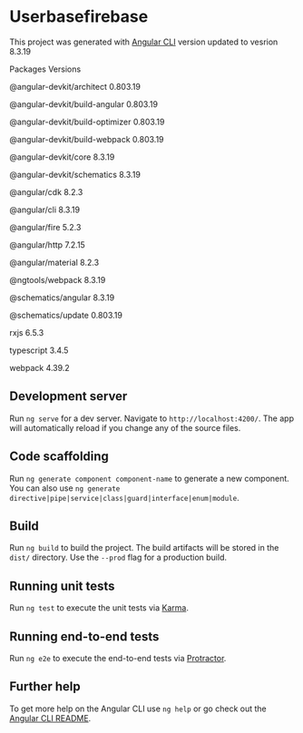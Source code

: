 # Userbasefirebase

This project was generated with [Angular CLI](https://github.com/angular/angular-cli) version 
updated to vesrion 8.3.19

Packages Versions

@angular-devkit/architect         0.803.19

@angular-devkit/build-angular     0.803.19

@angular-devkit/build-optimizer   0.803.19

@angular-devkit/build-webpack     0.803.19

@angular-devkit/core              8.3.19

@angular-devkit/schematics        8.3.19

@angular/cdk                      8.2.3

@angular/cli                      8.3.19

@angular/fire                     5.2.3

@angular/http                     7.2.15

@angular/material                 8.2.3

@ngtools/webpack                  8.3.19

@schematics/angular               8.3.19

@schematics/update                0.803.19

rxjs                              6.5.3

typescript                        3.4.5

webpack                           4.39.2

## Development server

Run `ng serve` for a dev server. Navigate to `http://localhost:4200/`. The app will automatically reload if you change any of the source files.

## Code scaffolding

Run `ng generate component component-name` to generate a new component. You can also use `ng generate directive|pipe|service|class|guard|interface|enum|module`.

## Build

Run `ng build` to build the project. The build artifacts will be stored in the `dist/` directory. Use the `--prod` flag for a production build.

## Running unit tests

Run `ng test` to execute the unit tests via [Karma](https://karma-runner.github.io).

## Running end-to-end tests

Run `ng e2e` to execute the end-to-end tests via [Protractor](http://www.protractortest.org/).

## Further help

To get more help on the Angular CLI use `ng help` or go check out the [Angular CLI README](https://github.com/angular/angular-cli/blob/master/README.md).
